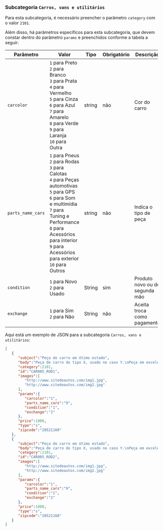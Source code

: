 ### Subcategoria `Carros, vans e utilitários`

Para esta subcategoria, é necessário preencher o parâmetro `category` com o valor `2101`.

Além disso, há parâmetros específicos para esta subcategoria, que devem constar dentro do parâmetro `params` e preenchidos conforme a tabela a seguir:

| Parâmetro | Valor | Tipo | Obrigatório | Descrição  |
|------------------|-----------------------------------------------------------------------------------------------------------------------------------------------------------------------------------------------------------------|--------|-------------|------------------------------------------------|
| `carcolor` | `1` para Preto<br>`2` para Branco<br>`3` para Prata<br>`4` para Vermelho<br>`5` para Cinza<br>`6` para Azul<br>`7` para Amarelo<br>`8` para Verde<br>`9` para Laranja<br>`10` para Outra | string | não | Cor do carro |
| `parts_name_cars` | `1` para Pneus<br>`2` para Rodas<br>`3` para Calotas<br>`4` para Peças automotivas<br>`5` para GPS<br>`6` para Som e multimídia<br>`7` para Tuning e Performance<br>`8` para Acessórios para interior<br>`9` para Acessórios para exterior<br>`10` para Outros | string | não | Indica o tipo de peça |
| `condition` | `1` para Novo<br>`2` para Usado | String | sim | Produto novo ou de segunda mão  |
| `exchange` | `1` para Sim<br>`2` para Não | String | não | Aceita troca como pagamento |

Aqui está um exemplo de JSON para a subcategoria `Carros, vans e utilitários`:

```json
[  
   {  
      "subject":"Peça de carro em ótimo estado",
      "body":"Peça de carro do tipo X, usado no caso Y.\nPeça em excelente estado, não aceito trocas.",
      "category":2101,
      "id":"CAR005_ROD1",
      "images":[  
         "http://www.sitedeautos.com/img1.jpg",
         "http://www.sitedeautos.com/img2.jpg"
      ],
      "params":{  
         "carcolor":"1",
         "parts_name_cars":"9",
         "condition":"1",
         "exchange":"2"
      },
      "price":1000,
      "type":"s",
      "zipcode":"20521160"
   },
   {  
      "subject":"Peça de carro em ótimo estado",
      "body":"Peça de carro do tipo X, usado no caso Y.\nPeça em excelente estado, não aceito trocas.",
      "category":2101,
      "id":"CAR005_ROD2",
      "images":[  
         "http://www.sitedeautos.com/img1.jpg",
         "http://www.sitedeautos.com/img2.jpg"
      ],
      "params":{  
         "carcolor":"1",
         "parts_name_cars":"9",
         "condition":"1",
         "exchange":"2"
      },
      "price":1000,
      "type":"s",
      "zipcode":"20521160"
   }
]
```
